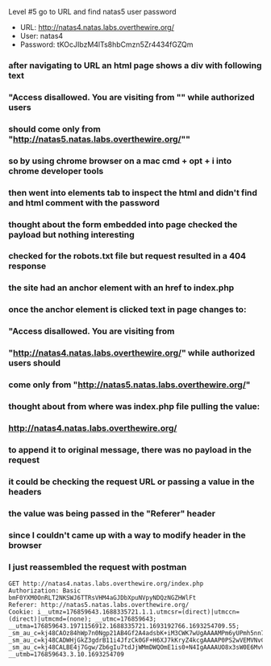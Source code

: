 Level #5 go to URL and find natas5 user password

- URL: http://natas4.natas.labs.overthewire.org/
- User: natas4
- Password: tKOcJIbzM4lTs8hbCmzn5Zr4434fGZQm

### after navigating to URL an html page shows a div with following text
### "Access disallowed. You are visiting from "" while authorized users
### should come only from "http://natas5.natas.labs.overthewire.org/""
### so by using chrome browser on a mac cmd + opt + i into chrome developer tools
### then went into elements tab to inspect the html and didn't find and html comment with the password
### thought about the form embedded into page checked the payload but nothing interesting
### checked for the robots.txt file but request resulted in a 404 response
### the site had an anchor element with an href to index.php
### once the anchor element is clicked text in page changes to:
### "Access disallowed. You are visiting from 
### "http://natas4.natas.labs.overthewire.org/" while authorized users should
### come only from "http://natas5.natas.labs.overthewire.org/"
### thought about from where was index.php file pulling the value:
### http://natas4.natas.labs.overthewire.org/ 
### to append it to original message, there was no payload in the request
### it could be checking the request URL or passing a value in the headers
### the value was being passed in the "Referer" header
### since I couldn't came up with a way to modify header in the browser
### I just reassembled the request with postman
```
GET http://natas4.natas.labs.overthewire.org/index.php
Authorization: Basic bmF0YXM0OnRLT2NKSWJ6TTRsVHM4aGJDbXpuNVpyNDQzNGZHWlFt
Referer: http://natas5.natas.labs.overthewire.org/
Cookie: i__utmz=176859643.1688335721.1.1.utmcsr=(direct)|utmccn=(direct)|utmcmd=(none); __utmc=176859643; __utma=176859643.1971156912.1688335721.1693192766.1693254709.55; _sm_au_c=kj48CAOz84hWp7n0Ngp21AB4Gf2A4adsbK+iM3CWK7wUgAAAAMPm6yUPmh5nn7AapBsQ8Grd5YzOmCCJqvyoJAelMeho=; _sm_au_c=kj48CADWHjGkZ3gdrB11i4JfzCk0GF+H6XJ7kKryZ4kcgAAAAP0PS2wVEMVNvCmKuRe3olZq31G36KGEqVnEoLBMY4hs=; _sm_au_c=kj48CALBE4j7Ggw/Zb6gIu7tdJjWMmDWQOmE1is0+N4IgAAAAUO8x3sW0E6MvVTNW4vBPGeA+LS0R/9RS2ExIxmUotck=; __utmb=176859643.3.10.1693254709
```

### <!--The password for natas5 is Z0NsrtIkJoKALBCLi5eqFfcRN82Au2oD-->
